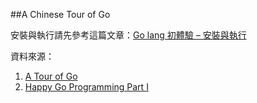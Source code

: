 ##A Chinese Tour of Go

安裝與執行請先參考這篇文章：<a href="http://imazole.wordpress.com/2013/12/03/go-lang-part1/" target="_blank">Go lang 初體驗 – 安裝與執行</a>

資料來源： 

1. <a href="http://tour.golang.org/" target="_blank">A Tour of Go</a> 
2. <a href="http://www.slideshare.net/c9s/happy-gopart1" target="_blank">Happy Go Programming Part I</a>


 

